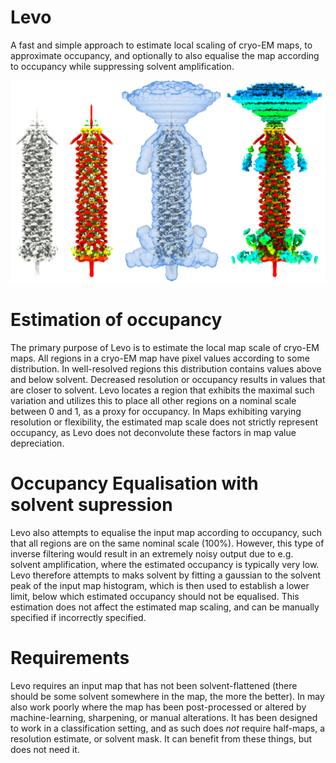 # Levo 

A fast and simple approach to estimate local scaling of cryo-EM maps, to approximate occupancy, and optionally to 
also equalise the map according to occupancy while suppressing solvent amplification.

![image](levo/resources/PhageTail.png)


# Estimation of occupancy 
The primary purpose of Levo is to estimate the local map scale of cryo-EM maps. All regions in a cryo-EM map 
have pixel values according to some distribution. In well-resolved regions this distribution contains values 
above and below solvent. Decreased resolution or occupancy results in values that are closer to solvent. Levo 
locates a region that exhibits the maximal such variation and utilizes this to place all other regions on a nominal 
scale between 0 and 1, as a proxy for occupancy. In Maps exhibiting varying resolution or flexibility, the estimated 
map scale does not strictly represent occupancy, as Levo does not deconvolute these factors in map value depreciation. 

# Occupancy Equalisation with solvent supression
Levo also attempts to equalise the input map according to occupancy, such that all regions are on the same nominal 
scale (100%). However, this type of inverse filtering would result in an extremely noisy output due to e.g. solvent 
amplification, where the estimated occupancy is typically very low. Levo therefore attempts to maks solvent by 
fitting a gaussian to the solvent peak of the input map histogram, which is then used to establish a lower limit, 
below which estimated occupancy should not be equalised. This estimation does not affect the estimated map scaling, 
and can be manually specified if incorrectly specified. 

# Requirements
Levo requires an input map that has not been solvent-flattened (there should be some solvent somewhere in the map, 
the more the better). In may also work poorly where the map has been post-processed or altered by machine-learning, 
sharpening, or manual alterations. It has been designed to work in a classification setting, and as such does *not* 
require half-maps, a resolution estimate, or solvent mask. It can benefit from these things, but does not need it. 



